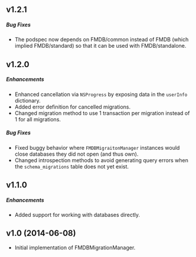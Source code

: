 ## v1.2.1

##### Bug Fixes

* The podspec now depends on FMDB/common instead of FMDB (which implied FMDB/standard) so that it can be used with FMDB/standalone.

## v1.2.0

##### Enhancements

* Enhanced cancellation via `NSProgress` by exposing data in the `userInfo` dictionary.
* Added error definition for cancelled migrations.
* Changed migration method to use 1 transaction per migration instead of 1 for all migrations.

##### Bug Fixes

* Fixed buggy behavior where `FMDBMigraitonManager` instances would close databases they did not open (and thus own).
* Changed introspection methods to avoid generating query errors when the `schema_migrations` table does not yet exist.

## v1.1.0

##### Enhancements

* Added support for working with databases directly.

## v1.0 (2014-06-08)

* Initial implementation of FMDBMigrationManager.
